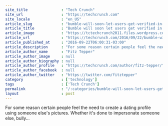 ```yaml
---
site_title               : "Tech Crunch"
site_url                 : "https://techcrunch.com"
site_locale              : "en_US"
article_slug             : "bumble-will-soon-let-users-get-verified-in-an-effort-to-squash-impersonators"
article_title            : "Bumble will soon let users get verified in an effort to squash impersonators"
article_image            : "https://tctechcrunch2011.files.wordpress.com/2016/09/gettyimages-526295977.jpg?w=764&h=400&crop=1"
article_url              : "https://techcrunch.com/2016/09/22/bumble-will-soon-let-users-get-verified-in-an-effort-to-squash-impersonators/"
article_published_at     : "2016-09-22T06:00:31-03:00"
article_description      : "For some reason certain people feel the need to create a dating profile using someone else's pictures. Whether it's done to impersonate someone else, bully..."
article_author_name      : "Fitz Tepper"
article_author_image     : null
article_author_biography : null
article_author_profile   : "https://techcrunch.com/author/fitz-tepper/"
article_author_facebook  : null
article_author_twitter   : "https://twitter.com/fitztepper"
category                 : ['technology']
tags                     : ['Tech Crunch']
permalink                : "/:categories/bumble-will-soon-let-users-get-verified-in-an-effort-to-squash-impersonators/"
layout                   : post
---
```


For some reason certain people feel the need to create a dating profile using someone else's pictures. Whether it's done to impersonate someone else, bully...
